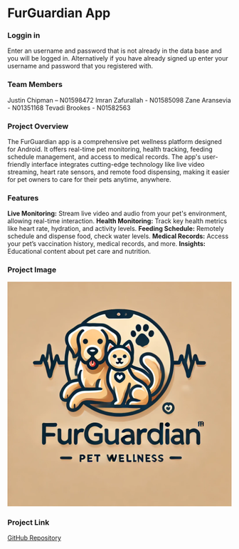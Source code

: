 # FurGuardian App

### Loggin in
Enter an username and password that is not already in the data base and you will be logged in. Alternatively if you have already signed up enter your username and password that you registered with.

### Team Members
Justin Chipman – N01598472
Imran Zafurallah - N01585098
Zane Aransevia - N01351168
Tevadi Brookes - N01582563

### Project Overview
The FurGuardian app is a comprehensive pet wellness platform designed for Android. 
It offers real-time pet monitoring, health tracking, feeding schedule management, and access to medical records. 
The app's user-friendly interface integrates cutting-edge technology like live video streaming, heart rate sensors, 
and remote food dispensing, making it easier for pet owners to care for their pets anytime, anywhere.

### Features
**Live Monitoring:** Stream live video and audio from your pet's environment, allowing real-time interaction.
**Health Monitoring:** Track key health metrics like heart rate, hydration, and activity levels.
**Feeding Schedule:** Remotely schedule and dispense food, check water levels.
**Medical Records:** Access your pet’s vaccination history, medical records, and more.
**Insights:** Educational content about pet care and nutrition.

### Project Image
![FurGuardian Logo](images/Furguardian.jpg)

### Project Link
[GitHub Repository](https://github.com/Chipman8472/FurGuardian.git)
